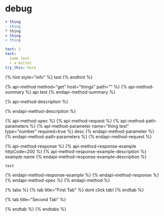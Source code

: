# debug

```diff
+ thing
- thing
* thing
> thing
< thing
```

```yaml
test: 1
test:
  some text
  - a bullet
try_this: here
```

{% hint style="info" %}
test
{% endhint %}

{% api-method method="get" host="things" path="" %}
{% api-method-summary %}
api test
{% endapi-method-summary %}

{% api-method-description %}

{% endapi-method-description %}

{% api-method-spec %}
{% api-method-request %}
{% api-method-path-parameters %}
{% api-method-parameter name="thing test" type="number" required=true %}
desc
{% endapi-method-parameter %}
{% endapi-method-path-parameters %}
{% endapi-method-request %}

{% api-method-response %}
{% api-method-response-example httpCode=200 %}
{% api-method-response-example-description %}
example name
{% endapi-method-response-example-description %}

```
text
```
{% endapi-method-response-example %}
{% endapi-method-response %}
{% endapi-method-spec %}
{% endapi-method %}

{% tabs %}
{% tab title="First Tab" %}
dont click tab!
{% endtab %}

{% tab title="Second Tab" %}

{% endtab %}
{% endtabs %}
